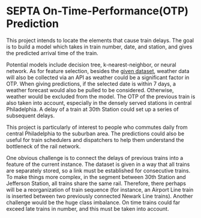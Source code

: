 # SEPTA On-Time-Performance(OTP) Prediction

This project intends to locate the elements that cause train delays. The goal is to build a model which takes in train number, date, and station, and gives the predicted arrival time of the train. 

Potential models include decision tree, k-nearest-neighbor, or neural network. As for feature selection, besides the [given dataset](https://www.kaggle.com/septa/on-time-performance), weather data will also be collected via an API as weather could be a significant factor in OTP. When giving predictions, if the selected date is within 7 days, a weather forecast would also be pulled to be considered. Otherwise, weather would be excluded from the model. The OTP of the previous train is also taken into account, especially in the densely served stations in central Philadelphia. A delay of a train at 30th Station could set up a series of subsequent delays. 

This project is particularly of interest to people who commutes daily from central Philadelphia to the suburban area. The predictions could also be useful for train schedulers and dispatchers to help them understand the bottleneck of the rail network.

One obvious challenge is to connect the delays of previous trains into a feature of the current instance. The dataset is given in a way that all trains are separately stored, so a link must be established for consecutive trains. To make things more complex, in the segment between 30th Station and Jefferson Station, all trains share the same rail. Therefore, there perhaps will be a reorganization of train sequence (for instance, an Airport Line train is inserted between two previously connected Newark Line trains). Another challenge would be the huge class imbalance. On time trains could far exceed late trains in number, and this must be taken into account. 
